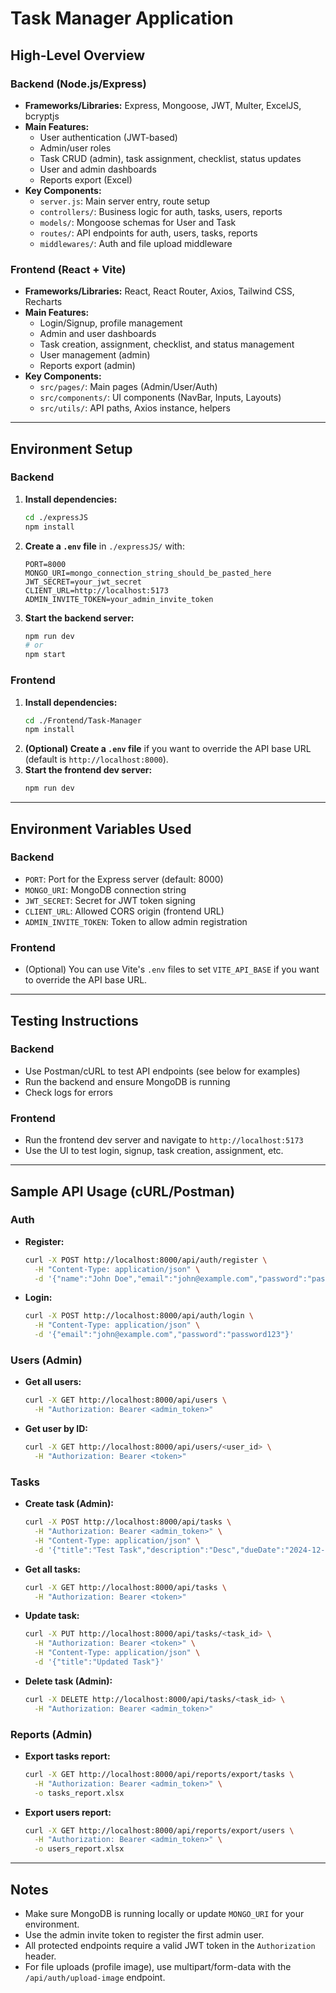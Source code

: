 # Task Manager Application

## High-Level Overview

### Backend (Node.js/Express)
- **Frameworks/Libraries:** Express, Mongoose, JWT, Multer, ExcelJS, bcryptjs
- **Main Features:**
  - User authentication (JWT-based)
  - Admin/user roles
  - Task CRUD (admin), task assignment, checklist, status updates
  - User and admin dashboards
  - Reports export (Excel)
- **Key Components:**
  - `server.js`: Main server entry, route setup
  - `controllers/`: Business logic for auth, tasks, users, reports
  - `models/`: Mongoose schemas for User and Task
  - `routes/`: API endpoints for auth, users, tasks, reports
  - `middlewares/`: Auth and file upload middleware

### Frontend (React + Vite)
- **Frameworks/Libraries:** React, React Router, Axios, Tailwind CSS, Recharts
- **Main Features:**
  - Login/Signup, profile management
  - Admin and user dashboards
  - Task creation, assignment, checklist, and status management
  - User management (admin)
  - Reports export (admin)
- **Key Components:**
  - `src/pages/`: Main pages (Admin/User/Auth)
  - `src/components/`: UI components (NavBar, Inputs, Layouts)
  - `src/utils/`: API paths, Axios instance, helpers

---

## Environment Setup

### Backend
1. **Install dependencies:**
   ```bash
   cd ./expressJS
   npm install
   ```
2. **Create a `.env` file** in `./expressJS/` with:
   ```env
   PORT=8000
   MONGO_URI=mongo_connection_string_should_be_pasted_here
   JWT_SECRET=your_jwt_secret
   CLIENT_URL=http://localhost:5173
   ADMIN_INVITE_TOKEN=your_admin_invite_token
   ```
3. **Start the backend server:**
   ```bash
   npm run dev
   # or
   npm start
   ```

### Frontend
1. **Install dependencies:**
   ```bash
   cd ./Frontend/Task-Manager
   npm install
   ```
2. **(Optional) Create a `.env` file** if you want to override the API base URL (default is `http://localhost:8000`).
3. **Start the frontend dev server:**
   ```bash
   npm run dev
   ```

---

## Environment Variables Used

### Backend
- `PORT`: Port for the Express server (default: 8000)
- `MONGO_URI`: MongoDB connection string
- `JWT_SECRET`: Secret for JWT token signing
- `CLIENT_URL`: Allowed CORS origin (frontend URL)
- `ADMIN_INVITE_TOKEN`: Token to allow admin registration

### Frontend
- (Optional) You can use Vite's `.env` files to set `VITE_API_BASE` if you want to override the API base URL.

---

## Testing Instructions

### Backend
- Use Postman/cURL to test API endpoints (see below for examples)
- Run the backend and ensure MongoDB is running
- Check logs for errors

### Frontend
- Run the frontend dev server and navigate to `http://localhost:5173`
- Use the UI to test login, signup, task creation, assignment, etc.

---

## Sample API Usage (cURL/Postman)

### Auth
- **Register:**
  ```bash
  curl -X POST http://localhost:8000/api/auth/register \
    -H "Content-Type: application/json" \
    -d '{"name":"John Doe","email":"john@example.com","password":"password123"}'
  ```
- **Login:**
  ```bash
  curl -X POST http://localhost:8000/api/auth/login \
    -H "Content-Type: application/json" \
    -d '{"email":"john@example.com","password":"password123"}'
  ```

### Users (Admin)
- **Get all users:**
  ```bash
  curl -X GET http://localhost:8000/api/users \
    -H "Authorization: Bearer <admin_token>"
  ```
- **Get user by ID:**
  ```bash
  curl -X GET http://localhost:8000/api/users/<user_id> \
    -H "Authorization: Bearer <token>"
  ```

### Tasks
- **Create task (Admin):**
  ```bash
  curl -X POST http://localhost:8000/api/tasks \
    -H "Authorization: Bearer <admin_token>" \
    -H "Content-Type: application/json" \
    -d '{"title":"Test Task","description":"Desc","dueDate":"2024-12-31","assignedTo":["<user_id>"],"priority":"Medium"}'
  ```
- **Get all tasks:**
  ```bash
  curl -X GET http://localhost:8000/api/tasks \
    -H "Authorization: Bearer <token>"
  ```
- **Update task:**
  ```bash
  curl -X PUT http://localhost:8000/api/tasks/<task_id> \
    -H "Authorization: Bearer <token>" \
    -H "Content-Type: application/json" \
    -d '{"title":"Updated Task"}'
  ```
- **Delete task (Admin):**
  ```bash
  curl -X DELETE http://localhost:8000/api/tasks/<task_id> \
    -H "Authorization: Bearer <admin_token>"
  ```

### Reports (Admin)
- **Export tasks report:**
  ```bash
  curl -X GET http://localhost:8000/api/reports/export/tasks \
    -H "Authorization: Bearer <admin_token>" \
    -o tasks_report.xlsx
  ```
- **Export users report:**
  ```bash
  curl -X GET http://localhost:8000/api/reports/export/users \
    -H "Authorization: Bearer <admin_token>" \
    -o users_report.xlsx
  ```

---

## Notes
- Make sure MongoDB is running locally or update `MONGO_URI` for your environment.
- Use the admin invite token to register the first admin user.
- All protected endpoints require a valid JWT token in the `Authorization` header.
- For file uploads (profile image), use multipart/form-data with the `/api/auth/upload-image` endpoint. 

